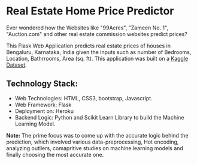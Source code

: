 # Real Estate Home Price Predictor

Ever wondered how the Websites like "99Acres", "Zameen No. 1", "Auction.com" and other real estate commission websites predict prices?

This Flask Web Application predicts real estate prices of houses in Bengaluru, Karnataka, India given the inputs such as number of Bedrooms, Location, Bathrrooms, 
Area (sq. ft). This application was built on a [Kaggle Dataset](https://www.kaggle.com/amitabhajoy/bengaluru-house-price-data). 

## Technology Stack:

* Web Technologies: HTML, CSS3, bootstrap, Javascript.
* Web Framework: Flask
* Deployment on: Heroku
* Backend Logic: Python and Scikit Learn Library to build the Machine Learning Model.

**Note:** The prime focus was to come up with the accurate logic behind the prediction, which involved various data-preprocessing, Hot encoding, analyzing outliers, comapritive studies on machine learning models and finally choosing the most accurate one.

